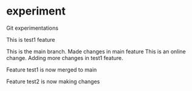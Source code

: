 # experiment
Git experimentations

This is test1 feature

This is the main branch. Made changes in main feature
This is an online change.
Adding more changes in test1 feature.

Feature test1 is now merged to main

Feature test2 is now making changes
